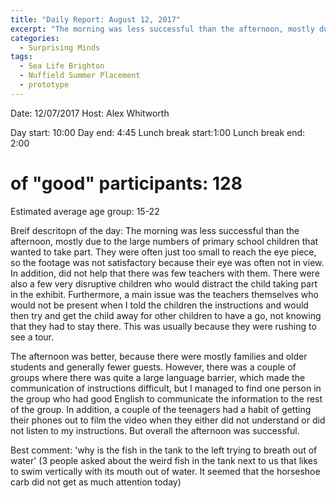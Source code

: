 ```yaml
---
title: "Daily Report: August 12, 2017"
excerpt: "The morning was less successful than the afternoon, mostly due to the large numbers of primary school children that wanted to take part. "
categories:
  - Surprising Minds
tags:
  - Sea Life Brighton
  - Nuffield Summer Placement
  - prototype
---
```


Date: 12/07/2017
Host: Alex Whitworth 

Day start: 10:00
Day end: 4:45 
Lunch break start:1:00
Lunch break end: 2:00

# of "good" participants: 128
Estimated average age group: 15-22

Breif descritopn of the day: The morning was less successful than the afternoon, mostly due to the large numbers of primary school children that wanted to take part. They were often just too small to reach the eye piece, so the footage was not satisfactory because their eye was often not in view. In addition, did not help that there was few teachers with them. There were also a few very disruptive children who would distract the child taking part in the exhibit. Furthermore, a main issue was the teachers themselves who would not be present when I told the children the instructions and would then try and get the child away for other children to have a go, not knowing that they had to stay there. This was usually because they were rushing to see a tour.

The afternoon was better, because there were mostly families and older students and generally fewer guests. However, there was a couple of groups where there was quite a large language barrier, which made the communication of instructions difficult, but I managed to find one person in the group who had good English to communicate the information to the rest of the group. In addition, a couple of the teenagers had a habit of getting their phones out to film the video when they either did not understand or did not listen to my instructions. But overall the afternoon was successful. 

Best comment: 'why is the fish in the tank to the left trying to breath out of water' (3 people asked about the weird fish in the tank next to us that likes to swim vertically with its mouth out of water. It seemed that the horseshoe carb did not get as much attention today)
